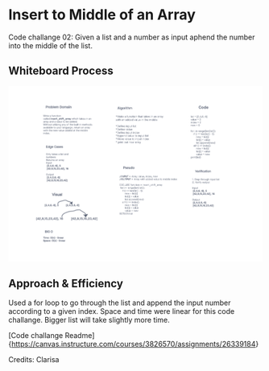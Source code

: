 # Insert to Middle of an Array
<!-- Description of the challenge -->
Code challange 02: Given a list and a number as input aphend the number into the middle of the list.

## Whiteboard Process
<!-- Embedded whiteboard image -->
![whiteboard](array-insert-shift.png)

## Approach & Efficiency
<!-- What approach did you take? Discuss Why. What is the Big O space/time for this approach? -->
Used a for loop to go through the list and append the input number according to a given index.
Space and time were linear for this code challange. Bigger list will take slightly more time.

[Code challange Readme]{<https://canvas.instructure.com/courses/3826570/assignments/26339184>}

Credits:
Clarisa
